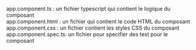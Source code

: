 app.component.ts : un fichier typescript qui contient le logique du composant<br>
app.component.html : un fichier qui contient le code HTML du composant<br>
app.component.css : un fichier contient les styles CSS du composant<br>
app.component.spec.ts: un fichier pour specifier des test pour le composant
